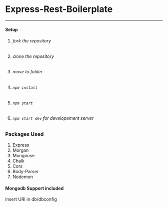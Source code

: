 # Express-Rest-Boilerplate

---



#### Setup 
1. ###### fork the repository
2. ###### clone the repository
3. ###### move to folder
4. ###### `` npm install ``
5. ###### `` npm start ``
6. ###### `` npm start dev `` for developement server



### Packages Used 
1. Express
2. Morgan
3. Mongoose
4. Chalk
5. Cors
6. Body-Parser
7. Nodemon


#### Mongodb Support included
insert URI in db/dbconfig
